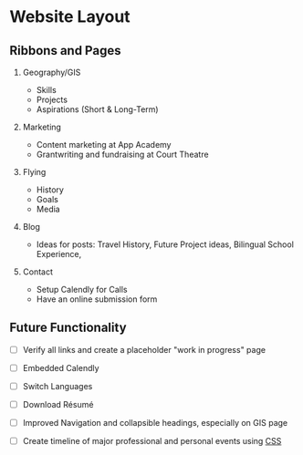 # Website Layout 

## Ribbons and Pages
1. Geography/GIS
	* Skills
	* Projects
	* Aspirations (Short & Long-Term)

2. Marketing
	* Content marketing at App Academy
	* Grantwriting and fundraising at Court Theatre

3. Flying
	* History
	* Goals
	* Media

4. Blog
	* Ideas for posts: Travel History, Future Project ideas, Bilingual School Experience, 


5. Contact
	* Setup Calendly for Calls 
	* Have an online submission form

## Future Functionality
- [ ] Verify all links and create a placeholder "work in progress" page
- [ ] Embedded Calendly
- [ ] Switch Languages
- [ ] Download Résumé 
- [ ] Improved Navigation and collapsible headings, especially on GIS page
- [ ] Create timeline of major professional and personal events using [CSS](https://www.w3schools.com/howto/howto_css_timeline.asp)

